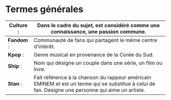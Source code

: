 # **Termes générales**



|  **Culture** :  | Dans le cadre du sujet, est considéré comme une connaissance, une passion commune. |
|--|--|
| **Fandom** : |  Communauté de fans qui partagent le même centre d’intérêt.  |
|  **Kpop** : |  Genre musical en provenance de la Corée du Sud.|
|  **Ship** : |    Nom qui désigne un couple dans une série, un film ou livre. |
| **Stan** : |   Fait référence à la chanson du rappeur américain EMINEM et est un terme qui se substitue à celui de fan. Désigne une personne qui aime un artiste. |


